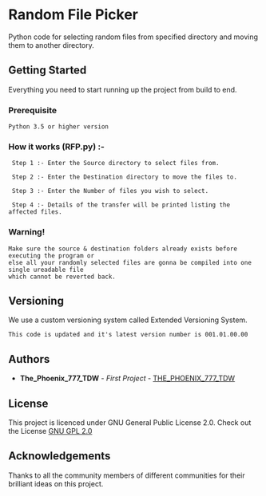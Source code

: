 # Random File Picker
Python code for selecting random files from specified directory and moving them to another directory.

## Getting Started 
Everything you need to start running up the project from build to end.

### Prerequisite
~~~
Python 3.5 or higher version
~~~

### How it works (RFP.py) :-
~~~
 Step 1 :- Enter the Source directory to select files from.
 
 Step 2 :- Enter the Destination directory to move the files to.
 
 Step 3 :- Enter the Number of files you wish to select.
 
 Step 4 :- Details of the transfer will be printed listing the affected files.
~~~

### Warning!
~~~
Make sure the source & destination folders already exists before executing the program or 
else all your randomly selected files are gonna be compiled into one single ureadable file 
which cannot be reverted back.
~~~

## Versioning
We use a custom versioning system called Extended Versioning System.
~~~
This code is updated and it's latest version number is 001.01.00.00
~~~

## Authors
* **The_Phoenix_777_TDW** - *First Project* - [THE_PHOENIX_777_TDW](https://github.com/THE-PHOENIX-777-TDW)

## License
This project is licenced under GNU General Public License 2.0. 
Check out the License [GNU GPL 2.0](https://github.com/THE-PHOENIX-777-TDW/Random-File-Picker/blob/master/LICENSE)

## Acknowledgements
Thanks to all the community members of different communities for their brilliant ideas on this project.

